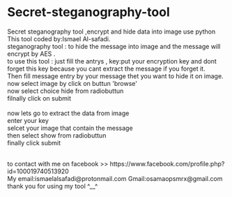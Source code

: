 # Secret-steganography-tool
Secret steganography tool ,encrypt and hide data into image use python 
This tool coded by:Ismael Al-safadi.
<br>
steganography tool : to hide the message into image and the message will encrypt by AES .
<br>
to use this tool : just fill the antrys , key:put your encryption key and dont forget this key because you cant extract the message if you forget it. 
<br> Then fill message entry by your message thet you want to hide it on image.
<br>
now select image by click on buttun 'browse'
<br>
now select choice hide from radiobuttun 
<br> 
filnally click on submit
<br >
<br>
now lets go to extract the data from image 
<br>
enter your key <the correct key>
<br>
selcet your image that contain the message 
<br>
then select show from radiobuttun
<br> 
finally click submit 
>>>>>>>>>>>>
<br> 
to contact with me on facebook >> https://www.facebook.com/profile.php?id=100019740513920
<br>
My email:ismaelalsafadi@protonmail.com
Gmail:osamaopsmrx@gmail.com
<br>
thank you for using my tool ^__^ 
